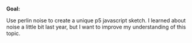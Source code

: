 **Goal:**

Use perlin noise to create a unique p5 javascript sketch. I learned about noise a little bit last year, but I want to improve my understanding of this topic.